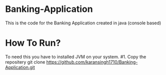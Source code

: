 # Banking-Application
This is the code for the Banking Application created in java (console based)
# How To Run?
To need this you have to installed JVM on your system.
#1.
Copy the repositery
git clone https://github.com/karansingh1710/Banking-Application.git
